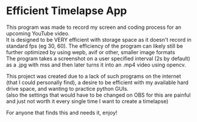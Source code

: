# Efficient Timelapse App
This program was made to record my screen and coding process for an upcoming YouTube video.  <br/>
It is designed to be VERY efficient with storage space as it doesn't record in standard fps (eg 30, 60).
The efficiency of the program can likely still be further optimized by using wepb, avif or other, smaller image formats <br/>
The program takes a screenshot on a user specified interval (2s by default) as a .jpg with mss
and then later turns it into an .mp4 video using opencv.  <br/>

This project was created due to a lack of such programs on the internet (that I could personally find), a desire to be efficient with my available hard drive space, and wanting to practice python GUIs. <br/>
(also the settings that would have to be changed on OBS for this are painful and just not worth it every single time I want to create a timelapse)

For anyone that finds this and needs it, enjoy!
